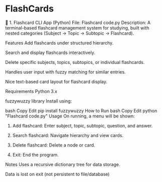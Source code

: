 # FlashCards
📘 1. Flashcard CLI App (Python)
File: Flashcard code.py
Description: A terminal-based flashcard management system for studying, built with nested categories (Subject → Topic → Subtopic → Flashcard).

Features
Add flashcards under structured hierarchy.

Search and display flashcards interactively.

Delete specific subjects, topics, subtopics, or individual flashcards.

Handles user input with fuzzy matching for similar entries.

Nice text-based card layout for flashcard display.

Requirements
Python 3.x

fuzzywuzzy library
Install using:

bash
Copy
Edit
pip install fuzzywuzzy
How to Run
bash
Copy
Edit
python "Flashcard code.py"
Usage
On running, a menu will be shown:

1. Add flashcard: Enter subject, topic, subtopic, question, and answer.

2. Search flashcard: Navigate hierarchy and view cards.

3. Delete flashcard: Delete a node or card.

4. Exit: End the program.

Notes
Uses a recursive dictionary tree for data storage.

Data is lost on exit (not persistent to file/database)
